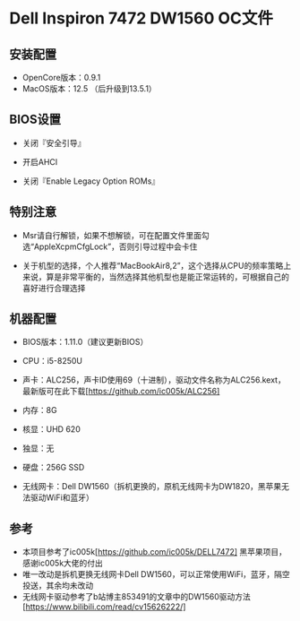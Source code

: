 # Dell Inspiron 7472 DW1560 OC文件

## 安装配置

* OpenCore版本：0.9.1
* MacOS版本：12.5 （后升级到13.5.1）

## BIOS设置

* 关闭『安全引导』

* 开启AHCI

* 关闭『Enable Legacy Option ROMs』

## 特别注意

* Msr请自行解锁，如果不想解锁，可在配置文件里面勾选“AppleXcpmCfgLock”，否则引导过程中会卡住

* 关于机型的选择，个人推荐“MacBookAir8,2”，这个选择从CPU的频率策略上来说，算是非常平衡的，当然选择其他机型也是能正常运转的，可根据自己的喜好进行合理选择

## 机器配置

* BIOS版本：1.11.0（建议更新BIOS）

* CPU：i5-8250U

* 声卡：ALC256，声卡ID使用69（十进制），驱动文件名称为ALC256.kext，最新版可在此下载[https://github.com/ic005k/ALC256]

* 内存：8G

* 核显：UHD 620

* 独显：无

* 硬盘：256G SSD

* 无线网卡：Dell DW1560（拆机更换的，原机无线网卡为DW1820，黑苹果无法驱动WiFi和蓝牙）

## 参考

* 本项目参考了ic005k[https://github.com/ic005k/DELL7472] 黑苹果项目，感谢ic005k大佬的付出
* 唯一改动是拆机更换无线网卡Dell DW1560，可以正常使用WiFi，蓝牙，隔空投送，其余均未改动
* 无线网卡驱动参考了b站博主853491的文章中的DW1560驱动方法[https://www.bilibili.com/read/cv15626222/]

